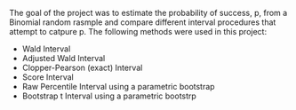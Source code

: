 The goal of the project was to estimate the probability of success, p, from a Binomial random rasmple and compare different interval procedures that attempt to catpure p. The following methods were used in this project:
* Wald Interval
* Adjusted Wald Interval
* Clopper-Pearson (exact) Interval
* Score Interval
* Raw Percentile Interval using a parametric bootstrap
* Bootstrap t Interval using a parametric bootstrp